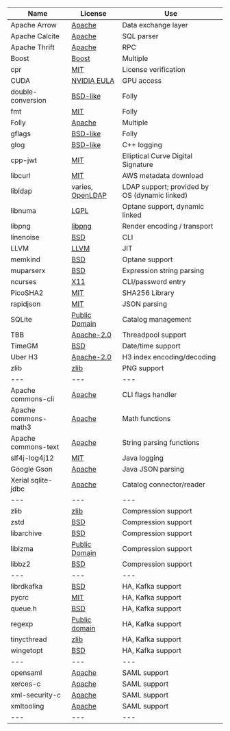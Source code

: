 Name | License | Use |
--- | --- | --- |
Apache Arrow | [Apache](<https://github.com/apache/arrow/blob/master/LICENSE.txt>) | Data exchange layer |
Apache Calcite | [Apache](<https://github.com/apache/calcite/blob/master/LICENSE>) | SQL parser |
Apache Thrift | [Apache](<https://github.com/apache/thrift/blob/master/LICENSE>) | RPC |
Boost | [Boost](<http://www.boost.org/LICENSE_1_0.txt>) | Multiple |
cpr | [MIT](<https://github.com/whoshuu/cpr/blob/master/LICENSE>) | License verification |
CUDA | [NVIDIA EULA](<http://docs.nvidia.com/cuda/eula/index.html#redistribution-rights>) | GPU access |
double-conversion | [BSD-like](<https://github.com/google/double-conversion/blob/master/COPYING>) | Folly |
fmt | [MIT](https://github.com/fmtlib/fmt/blob/master/LICENSE.rst) | Folly |
Folly | [Apache](https://github.com/facebook/folly/blob/master/LICENSE) | Multiple |
gflags | [BSD-like](<https://github.com/gflags/gflags/blob/master/COPYING.txt>) | Folly |
glog | [BSD-like](<https://github.com/google/glog/blob/master/COPYING>) | C++ logging |
cpp-jwt | [MIT](<https://github.com/arun11299/cpp-jwt/blob/master/LICENSE>) | Elliptical Curve Digital Signature |
libcurl | [MIT](<https://curl.haxx.se/docs/copyright.html>) | AWS metadata download |
libldap | varies, [OpenLDAP](<http://www.openldap.org/software/release/license.html>) | LDAP support; provided by OS (dynamic linked) |
libnuma | [LGPL](<https://github.com/numactl/numactl/blob/master/LICENSE.LGPL2.1>) | Optane support, dynamic linked
libpng | [libpng](<http://libpng.org/pub/png/src/libpng-LICENSE.txt>) | Render encoding / transport |
linenoise | [BSD](<https://github.com/antirez/linenoise/blob/master/LICENSE>) | CLI |
LLVM | [LLVM](<http://llvm.org/releases/3.9.1/LICENSE.TXT>) | JIT |
memkind | [BSD](<https://github.com/memkind/memkind/blob/master/COPYING>) | Optane support
muparserx | [BSD](<https://github.com/beltoforion/muparserx/blob/master/License.txt>) | Expression string parsing |
ncurses | [X11](<http://invisible-island.net/ncurses/ncurses.faq.html#who_owns_it>) | CLI/password entry |
PicoSHA2 | [MIT](<https://github.com/okdshin/PicoSHA2/blob/master/LICENSE>) | SHA256 Library |
rapidjson | [MIT](<https://github.com/miloyip/rapidjson/blob/master/license.txt>) | JSON parsing |
SQLite | [Public Domain](<https://www.sqlite.org/copyright.html>) | Catalog management |
TBB | [Apache-2.0](https://raw.githubusercontent.com/oneapi-src/oneTBB/tbb_2020/LICENSE) | Threadpool support |
TimeGM | [BSD](<https://cdn.netbsd.org/pub/pkgsrc/current/pkgsrc/pkgtools/libnbcompat/files/timegm.c>) | Date/time support |
Uber H3 | [Apache-2.0](https://github.com/uber/h3/blob/master/LICENSE) | H3 index encoding/decoding |
zlib | [zlib](<http://zlib.net/zlib_license.html>) | PNG support |
--- | --- | --- |
Apache commons-cli | [Apache](<https://github.com/apache/commons-cli/blob/trunk/LICENSE.txt>) | CLI flags handler |
Apache commons-math3 | [Apache](<https://github.com/apache/commons-math/blob/master/LICENSE.txt>) | Math functions |
Apache commons-text | [Apache](<https://github.com/apache/commons-text/blob/master/LICENSE.txt>) | String parsing functions |
slf4j-log4j12 | [MIT](<http://www.slf4j.org/license.html>) | Java logging |
Google Gson | [Apache](<https://github.com/google/gson/blob/master/LICENSE>) | Java JSON parsing |
Xerial sqlite-jdbc | [Apache](<https://github.com/xerial/sqlite-jdbc/blob/master/LICENSE>) | Catalog connector/reader |
--- | --- | --- |
zlib | [zlib](<http://zlib.net/zlib_license.html>) | Compression support |
zstd | [BSD](<https://github.com/facebook/zstd/blob/dev/LICENSE>) | Compression support |
libarchive | [BSD](<https://raw.githubusercontent.com/libarchive/libarchive/master/COPYING>) | Compression support |
liblzma | [Public Domain](<https://git.tukaani.org/?p=xz.git;a=blob;f=COPYING>) | Compression support |
libbz2 | [BSD](<http://bzip.org/1.0.5/bzip2-manual-1.0.5.html>) | Compression support |
--- | --- | --- |
librdkafka | [BSD](<https://github.com/edenhill/librdkafka/blob/master/LICENSE>) | HA, Kafka support |
pycrc | [MIT](<https://github.com/tpircher/pycrc/blob/master/COPYING>) | HA, Kafka support |
queue.h | [BSD](<https://github.com/edenhill/librdkafka/blob/master/LICENSE.queue>) | HA, Kafka support |
regexp | [Public domain](<https://github.com/ccxvii/minilibs/blob/master/README.md>) | HA, Kafka support |
tinycthread | [zlib](<https://github.com/tinycthread/tinycthread/blob/master/README.txt>) | HA, Kafka support |
wingetopt | [BSD](<https://github.com/alex85k/wingetopt/blob/master/LICENSE>) | HA, Kafka support |
--- | --- | --- |
opensaml | [Apache](<https://git.shibboleth.net/view/?p=cpp-opensaml.git;a=blob;f=doc/LICENSE.txt>) | SAML support |
xerces-c | [Apache](<https://github.com/apache/xerces-c/blob/trunk/LICENSE>) | SAML support |
xml-security-c | [Apache](<https://github.com/apache/santuario-cpp/blob/trunk/LICENSE.txt>) | SAML support |
xmltooling | [Apache](<https://git.shibboleth.net/view/?p=cpp-xmltooling.git;a=blob;f=doc/LICENSE.txt>) | SAML support |
--- | --- | --- |
